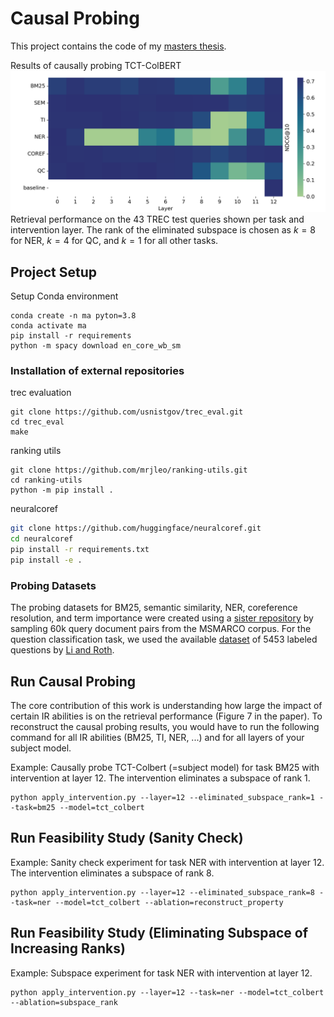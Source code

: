# Causal Probing

This project contains the code of my [masters thesis](Deconstructing_Retrieval_Abilities_of_LMs.pdf).

Results of causally probing TCT-ColBERT
![](plots/all_behaviour_heatmap_ndcg_10_shortened.png)
Retrieval performance on the $43$ TREC test queries shown per task and intervention layer. The rank of the eliminated subspace is chosen as $k=8$ for NER, $k=4$ for QC, and $k=1$ for all other tasks.

## Project Setup

Setup Conda environment

```
conda create -n ma pyton=3.8
conda activate ma
pip install -r requirements
python -m spacy download en_core_wb_sm
```

### Installation of external repositories

trec evaluation

```
git clone https://github.com/usnistgov/trec_eval.git
cd trec_eval
make
```

ranking utils

```
git clone https://github.com/mrjleo/ranking-utils.git
cd ranking-utils
python -m pip install .
```

neuralcoref

```sh
git clone https://github.com/huggingface/neuralcoref.git
cd neuralcoref
pip install -r requirements.txt
pip install -e .
```

### Probing Datasets

The probing datasets for BM25, semantic similarity, NER, coreference resolution, and term importance were created using a [sister repository](https://github.com/Heyjuke58/tinse_probing_datasets) by sampling 60k query document pairs from the MSMARCO corpus.
For the question classification task, we used the available [dataset](https://cogcomp.seas.upenn.edu/Data/QA/QC/) of 5453 labeled questions by [Li and Roth](https://aclanthology.org/C02-1150/).


## Run Causal Probing

The core contribution of this work is understanding how large the impact of certain IR abilities is on the retrieval performance (Figure 7 in the paper). To reconstruct the causal probing results, you would have to run the following command for all IR abilities (BM25, TI, NER, ...) and for all layers of your subject model.

Example: Causally probe TCT-Colbert (=subject model) for task BM25 with intervention at layer 12. The intervention eliminates a subspace of rank 1.

```
python apply_intervention.py --layer=12 --eliminated_subspace_rank=1 --task=bm25 --model=tct_colbert
```

## Run Feasibility Study (Sanity Check)

Example: Sanity check experiment for task NER with intervention at layer 12. The intervention eliminates a subspace of rank 8.

```
python apply_intervention.py --layer=12 --eliminated_subspace_rank=8 --task=ner --model=tct_colbert --ablation=reconstruct_property
```

## Run Feasibility Study (Eliminating Subspace of Increasing Ranks)

Example: Subspace experiment for task NER with intervention at layer 12.

```
python apply_intervention.py --layer=12 --task=ner --model=tct_colbert --ablation=subspace_rank
```
